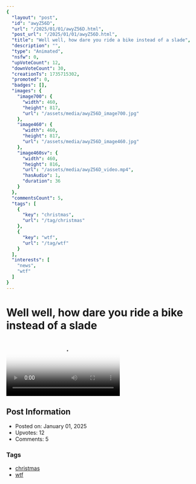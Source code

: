 ```yaml
---
{
  "layout": "post",
  "id": "awyZ56D",
  "url": "/2025/01/01/awyZ56D.html",
  "post_url": "/2025/01/01/awyZ56D.html",
  "title": "Well well, how dare you ride a bike instead of a slade",
  "description": "",
  "type": "Animated",
  "nsfw": 0,
  "upVoteCount": 12,
  "downVoteCount": 30,
  "creationTs": 1735715302,
  "promoted": 0,
  "badges": [],
  "images": {
    "image700": {
      "width": 460,
      "height": 817,
      "url": "/assets/media/awyZ56D_image700.jpg"
    },
    "image460": {
      "width": 460,
      "height": 817,
      "url": "/assets/media/awyZ56D_image460.jpg"
    },
    "image460sv": {
      "width": 460,
      "height": 816,
      "url": "/assets/media/awyZ56D_video.mp4",
      "hasAudio": 1,
      "duration": 36
    }
  },
  "commentsCount": 5,
  "tags": [
    {
      "key": "christmas",
      "url": "/tag/christmas"
    },
    {
      "key": "wtf",
      "url": "/tag/wtf"
    }
  ],
  "interests": [
    "news",
    "wtf"
  ]
}
---
```


# Well well, how dare you ride a bike instead of a slade

<video controls playsinline loop poster="/assets/media/awyZ56D_image460.jpg">
  <source src="/assets/media/awyZ56D_video.mp4" type="video/mp4">
  Your browser does not support the video tag.
</video>

## Post Information

- Posted on: January 01, 2025
- Upvotes: 12
- Comments: 5

### Tags

- [christmas](/tag/christmas)
- [wtf](/tag/wtf)
